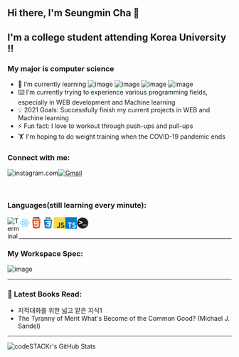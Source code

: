 ## Hi there, I'm Seungmin Cha 👋

## I'm a college student attending Korea University !!

### My major is computer science

- 🌱 I’m currently learning ![image][javascript] ![image][react] ![image][typescript] ![image][css3]
- ⌨️ I’m currently trying to experience various programming fields, especially in WEB development and Machine learning
- 💡 2021 Goals: Successfully finish my current projects in WEB and Machine learning
- ⚡ Fun fact: I love to workout through push-ups and pull-ups
- 🏋️ I'm hoping to do weight training when the COVID-19 pandemic ends

### Connect with me:

[<img align="left" alt="instagram.com" src="https://img.shields.io/badge/Instagram-E4405F?style=for-the-badge&logo=instagram&logoColor=white" />][instagram]
[![Gmail](https://img.shields.io/badge/Gmail-D14836?style=for-the-badge&logo=gmail&logoColor=white&link=mailto:dominico1225@gmail.com)](mailto:dominico1225@gmail.com)

<br />

### Languages(still learning every minute):

<img align="left" alt="Terminal" width="26px" src="https://cdn.jsdelivr.net/npm/simple-icons@v4/icons/c.svg" />

<img align="left" alt="React" width="26px" src="https://raw.githubusercontent.com/github/explore/80688e429a7d4ef2fca1e82350fe8e3517d3494d/topics/react/react.png" />

<img align="left" alt="HTML5" width="26px" src="https://raw.githubusercontent.com/github/explore/80688e429a7d4ef2fca1e82350fe8e3517d3494d/topics/html/html.png" />

<img align="left" alt="CSS3" width="26px" src="https://raw.githubusercontent.com/github/explore/80688e429a7d4ef2fca1e82350fe8e3517d3494d/topics/css/css.png"/>

<img align="left" alt="Terminal" width="26px" src="https://raw.githubusercontent.com/github/explore/80688e429a7d4ef2fca1e82350fe8e3517d3494d/topics/javascript/javascript.png"/>

<img align="left" alt="Terminal" width="26px" src="https://raw.githubusercontent.com/github/explore/80688e429a7d4ef2fca1e82350fe8e3517d3494d/topics/typescript/typescript.png"/>

<img align="left" alt="Terminal" width="26px" src="https://raw.githubusercontent.com/github/explore/80688e429a7d4ef2fca1e82350fe8e3517d3494d/topics/terminal/terminal.png" />

<br />
<br />

---

### My Workspace Spec:

![image][macbook]

---

### 📕 Latest Books Read:

- 지적대화를 위한 넓고 얕은 지식1
- The Tyranny of Merit What's Become of the Common Good? (Michael J. Sandel)

---
<img align="left" alt="codeSTACKr's GitHub Stats" src="https://github-readme-stats.virtuso1225.vercel.app/api?username=Virtuso1225&show_icons=true&hide_border=true" />

[instagram]: https://www.instagram.com/char_smine/
[javascript]: https://img.shields.io/badge/JavaScript-F7DF1E?style=for-the-badge&logo=javascript&logoColor=black
[react]: https://img.shields.io/badge/React-20232A?style=for-the-badge&logo=react&logoColor=61DAFB
[typescript]: https://img.shields.io/badge/TypeScript-007ACC?style=for-the-badge&logo=typescript&logoColor=white
[css3]: https://img.shields.io/badge/CSS-239120?&style=for-the-badge&logo=css3&logoColor=white
[gmail]: https://img.shields.io/badge/Gmail-D14836?style=for-the-badge&logo=gmail&logoColor=white
[macbook]: https://img.shields.io/badge/Apple-MacBook_Pro_2019-999999?style=for-the-badge&logo=apple&logoColor=white
